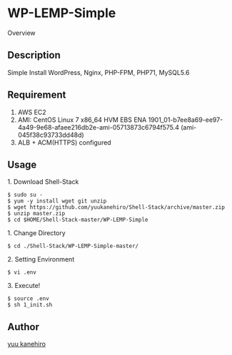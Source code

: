 WP-LEMP-Simple
====

Overview

## Description

Simple Install WordPress, Nginx, PHP-FPM, PHP71, MySQL5.6


## Requirement

1. AWS EC2
2. AMI: CentOS Linux 7 x86_64 HVM EBS ENA 1901_01-b7ee8a69-ee97-4a49-9e68-afaee216db2e-ami-05713873c6794f575.4 (ami-045f38c93733dd48d)
3. ALB + ACM(HTTPS) configured


## Usage


<p>1. Download Shell-Stack</p>

```
$ sudo su -
$ yum -y install wget git unzip
$ wget https://github.com/yuukanehiro/Shell-Stack/archive/master.zip
$ unzip master.zip
$ cd $HOME/Shell-Stack-master/WP-LEMP-Simple
```


<p>1. Change Directory</p>

```
$ cd ./Shell-Stack/WP-LEMP-Simple-master/
```


<p>2. Setting Environment</p>

```
$ vi .env
```

<p>3. Execute!</p>

```
$ source .env
$ sh 1_init.sh
```


## Author

[yuu kanehiro](https://github.com/yuukanehiro)
